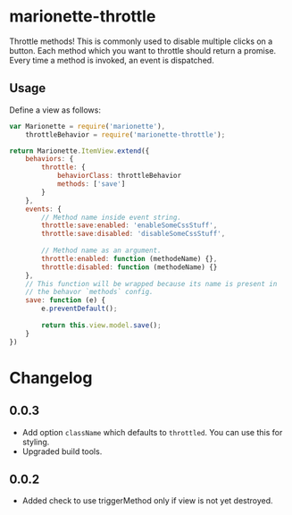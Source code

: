 # marionette-throttle

Throttle methods! This is commonly used to disable multiple clicks on a button. 
Each method which you want to throttle should return a promise. Every time a 
method is invoked, an event is dispatched.  

## Usage

Define a view as follows:
```js
var Marionette = require('marionette'),
    throttleBehavior = require('marionette-throttle');

return Marionette.ItemView.extend({
    behaviors: {
        throttle: {
            behaviorClass: throttleBehavior
            methods: ['save']
        }
    },
    events: {
        // Method name inside event string.
        throttle:save:enabled: 'enableSomeCssStuff',
        throttle:save:disabled: 'disableSomeCssStuff',
          
        // Method name as an argument.
        throttle:enabled: function (methodeName) {},
        throttle:disabled: function (methodeName) {}
    },
    // This function will be wrapped because its name is present in
    // the behavor `methods` config.
    save: function (e) {
        e.preventDefault();
 
        return this.view.model.save();
    }
})

```

# Changelog

## 0.0.3
- Add option `className` which defaults to  `throttled`. You can use this for styling.
- Upgraded build tools.

## 0.0.2
- Added check to use triggerMethod only if view is not yet destroyed.
